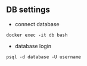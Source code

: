 ## DB settings

- connect database
```
docker exec -it db bash
```

- database login
```
psql -d database -U username
```